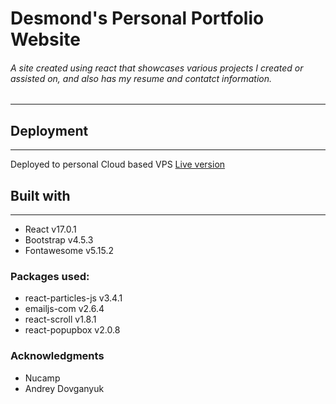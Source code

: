 # Desmond's Personal Portfolio Website

###### A site created using react that showcases various projects I created or assisted on, and also has my resume and contatct information.

---

## Deployment

---

Deployed to personal Cloud based VPS
[Live version](djpringle.me)

## Built with

---

- React v17.0.1
- Bootstrap v4.5.3
- Fontawesome v5.15.2

### Packages used:

- react-particles-js v3.4.1
- emailjs-com v2.6.4
- react-scroll v1.8.1
- react-popupbox v2.0.8

### Acknowledgments

- Nucamp
- Andrey Dovganyuk
